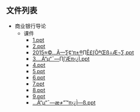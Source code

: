 

## 文件列表

- 商业银行导论
    - 课件
        - [1.ppt](https://github.com/QSCTech/zju-icicles/raw/master/%E5%95%86%E4%B8%9A%E9%93%B6%E8%A1%8C%E5%AF%BC%E8%AE%BA/%E8%AF%BE%E4%BB%B6/1.ppt)
        - [2.ppt](https://github.com/QSCTech/zju-icicles/raw/master/%E5%95%86%E4%B8%9A%E9%93%B6%E8%A1%8C%E5%AF%BC%E8%AE%BA/%E8%AF%BE%E4%BB%B6/2.ppt)
        - [2015≈©…Ã––∑¢’π±®∏Ê£∫ÕªŒß÷Æ¬∑.ppt](https://github.com/QSCTech/zju-icicles/raw/master/%E5%95%86%E4%B8%9A%E9%93%B6%E8%A1%8C%E5%AF%BC%E8%AE%BA/%E8%AF%BE%E4%BB%B6/2015%E2%89%88%C2%A9%E2%80%A6%C3%83%E2%80%93%E2%80%93%E2%88%91%C2%A2%E2%80%99%CF%80%C2%B1%C2%AE%E2%88%8F%C3%8A%C2%A3%E2%88%AB%C3%95%C2%AA%C5%92%C3%9F%C3%B7%C3%86%C2%AC%E2%88%91.ppt)
        - [3.…Ã“µ“¯––∏∫’Æπ‹¿Ì.ppt](https://github.com/QSCTech/zju-icicles/raw/master/%E5%95%86%E4%B8%9A%E9%93%B6%E8%A1%8C%E5%AF%BC%E8%AE%BA/%E8%AF%BE%E4%BB%B6/3.%E2%80%A6%C3%83%E2%80%9C%C2%B5%E2%80%9C%C2%AF%E2%80%93%E2%80%93%E2%88%8F%E2%88%AB%E2%80%99%C3%86%CF%80%E2%80%B9%C2%BF%C3%8C.ppt)
        - [4.ppt](https://github.com/QSCTech/zju-icicles/raw/master/%E5%95%86%E4%B8%9A%E9%93%B6%E8%A1%8C%E5%AF%BC%E8%AE%BA/%E8%AF%BE%E4%BB%B6/4.ppt)
        - [5.ppt](https://github.com/QSCTech/zju-icicles/raw/master/%E5%95%86%E4%B8%9A%E9%93%B6%E8%A1%8C%E5%AF%BC%E8%AE%BA/%E8%AF%BE%E4%BB%B6/5.ppt)
        - [6.ppt](https://github.com/QSCTech/zju-icicles/raw/master/%E5%95%86%E4%B8%9A%E9%93%B6%E8%A1%8C%E5%AF%BC%E8%AE%BA/%E8%AF%BE%E4%BB%B6/6.ppt)
        - [7.ppt](https://github.com/QSCTech/zju-icicles/raw/master/%E5%95%86%E4%B8%9A%E9%93%B6%E8%A1%8C%E5%AF%BC%E8%AE%BA/%E8%AF%BE%E4%BB%B6/7.ppt)
        - [8.ppt](https://github.com/QSCTech/zju-icicles/raw/master/%E5%95%86%E4%B8%9A%E9%93%B6%E8%A1%8C%E5%AF%BC%E8%AE%BA/%E8%AF%BE%E4%BB%B6/8.ppt)
        - [9.ppt](https://github.com/QSCTech/zju-icicles/raw/master/%E5%95%86%E4%B8%9A%E9%93%B6%E8%A1%8C%E5%AF%BC%E8%AE%BA/%E8%AF%BE%E4%BB%B6/9.ppt)
        - […Ã“µ“¯––æ≠”™π‹¿Ì—ß.ppt](https://github.com/QSCTech/zju-icicles/raw/master/%E5%95%86%E4%B8%9A%E9%93%B6%E8%A1%8C%E5%AF%BC%E8%AE%BA/%E8%AF%BE%E4%BB%B6/%E2%80%A6%C3%83%E2%80%9C%C2%B5%E2%80%9C%C2%AF%E2%80%93%E2%80%93%C3%A6%E2%89%A0%E2%80%9D%E2%84%A2%CF%80%E2%80%B9%C2%BF%C3%8C%E2%80%94%C3%9F.ppt)
